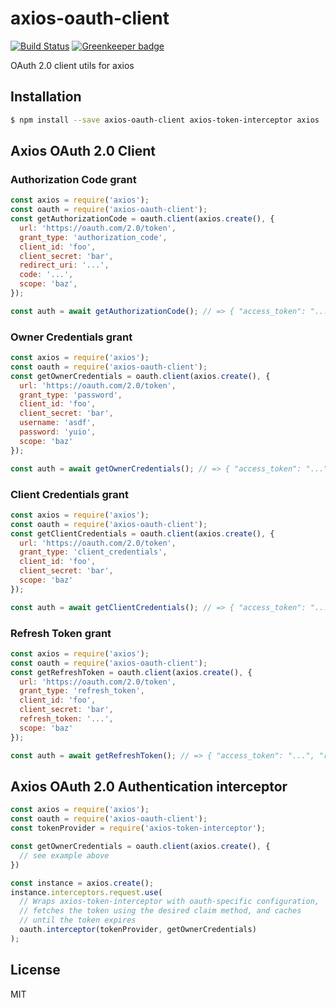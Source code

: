 # axios-oauth-client

[![Build Status](https://travis-ci.org/compwright/axios-oauth-client.svg?branch=master)](https://travis-ci.org/compwright/axios-oauth-client) [![Greenkeeper badge](https://badges.greenkeeper.io/compwright/axios-oauth-client.svg)](https://greenkeeper.io/)

OAuth 2.0 client utils for axios

## Installation

```bash
$ npm install --save axios-oauth-client axios-token-interceptor axios
```

## Axios OAuth 2.0 Client

### Authorization Code grant

```javascript
const axios = require('axios');
const oauth = require('axios-oauth-client');
const getAuthorizationCode = oauth.client(axios.create(), {
  url: 'https://oauth.com/2.0/token',
  grant_type: 'authorization_code',
  client_id: 'foo',
  client_secret: 'bar',
  redirect_uri: '...',
  code: '...',
  scope: 'baz',
});

const auth = await getAuthorizationCode(); // => { "access_token": "...", "expires_in": 900, ... }
```

### Owner Credentials grant

```javascript
const axios = require('axios');
const oauth = require('axios-oauth-client');
const getOwnerCredentials = oauth.client(axios.create(), {
  url: 'https://oauth.com/2.0/token',
  grant_type: 'password',
  client_id: 'foo',
  client_secret: 'bar',
  username: 'asdf',
  password: 'yuio',
  scope: 'baz'
});

const auth = await getOwnerCredentials(); // => { "access_token": "...", "expires_in": 900, ... }
```

### Client Credentials grant

```javascript
const axios = require('axios');
const oauth = require('axios-oauth-client');
const getClientCredentials = oauth.client(axios.create(), {
  url: 'https://oauth.com/2.0/token',
  grant_type: 'client_credentials',
  client_id: 'foo',
  client_secret: 'bar',
  scope: 'baz'
});

const auth = await getClientCredentials(); // => { "access_token": "...", "expires_in": 900, ... }
```

### Refresh Token grant

```javascript
const axios = require('axios');
const oauth = require('axios-oauth-client');
const getRefreshToken = oauth.client(axios.create(), {
  url: 'https://oauth.com/2.0/token',
  grant_type: 'refresh_token',
  client_id: 'foo',
  client_secret: 'bar',
  refresh_token: '...',
  scope: 'baz'
});

const auth = await getRefreshToken(); // => { "access_token": "...", "refresh_token": "...", "expires_in": 900, ... }
```

## Axios OAuth 2.0 Authentication interceptor

```javascript
const axios = require('axios');
const oauth = require('axios-oauth-client');
const tokenProvider = require('axios-token-interceptor');

const getOwnerCredentials = oauth.client(axios.create(), {
  // see example above
})

const instance = axios.create();
instance.interceptors.request.use(
  // Wraps axios-token-interceptor with oauth-specific configuration,
  // fetches the token using the desired claim method, and caches
  // until the token expires
  oauth.interceptor(tokenProvider, getOwnerCredentials)
);
```

## License

MIT
